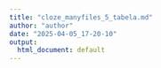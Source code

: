```yaml
---
title: "cloze_manyfiles_5_tabela.md"
author: "author"
date: "2025-04-05_17-20-10"
output:
  html_document: default
---
```

